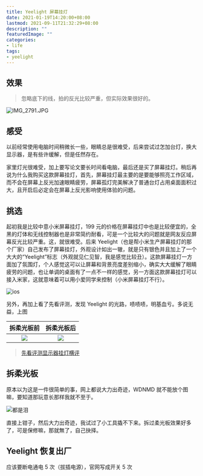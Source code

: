 ```yaml
---
title: Yeelight 屏幕挂灯
date: 2021-01-19T14:20:00+08:00
lastmod: 2021-09-11T21:32:29+08:00
description: ""
featuredImage: ""
categories:
- life
tags:
- yeelight
---
```


## 效果

> 忽略底下的线，拍的反光比较严重，但实际效果很好的。

![IMG_2791.JPG](https://cdn.zggsong.cn/2021/01/19/35781173aac60.jpg)

## 感受

以前经常使用电脑时间稍微长一些，眼睛总是很难受，后来尝试过怎加台灯，换大显示器，是有些许缓解，但是任然存在。

家里灯光很难受，加上要写论文要长时间看电脑，最后还是买了屏幕挂灯。稍后再说为什么我购买这款屏幕挂灯，首先，屏幕挂灯最主要的是要能够照亮工作区域，而不会在屏幕上反光加速眼睛疲劳，屏幕孤灯完美解决了普通台灯占用桌面面积过大，且开启后必定会在屏幕上反光影响使用体验的问题。

## 挑选

起初我是比较中意小米屏幕挂灯，199 元的价格在屏幕挂灯中也是比较便宜的，全黑的灯体和无线控制器也是非常简约耐看，可是一个比较大的问题就是网友反应屏幕反光比较严重。这，就很难受。后来 Yeelight（也是帮小米生产屏幕挂灯的那个厂家）自己发布了屏幕挂灯，外观设计如出一辙，就是只有银色并且加上了一个大大的“Yeelight”标志（外观就见仁见智，我是感觉比较丑）。这款屏幕挂灯一方面加了氛围灯，个人感觉这可以让屏幕和背景亮度差别缩小，确实大大缓解了眼睛疲劳的问题，也让单调的桌面有了一点不一样的感觉，另一方面这款屏幕挂灯可以接入米家，这就意味着可以用小爱同学来控制（小米屏幕挂灯不行）。

![ios](https://cdn.zggsong.cn/2021/01/19/be5fdd3944b81.png)

另外，再加上看了先看评测，发现 Yeelight 的光路，啧啧啧，明基血亏。多说无益，上图

拆柔光板前 | 拆柔光板后
| :---: | :---: |
![](https://cdn.zggsong.cn/2021/01/19/8af490a9fe024.jpg) | ![](https://cdn.zggsong.cn/2021/01/19/82c17c1f9ad78.jpg)

> [先看评测显示器挂灯横评](https://www.bilibili.com/video/BV1kp4y1i7bi?p=2)

## 拆柔光板

原本以为这是一件很简单的事，网上都说大力出奇迹，WDNMD 就不能放个图嘛，要知道那玩意长那样我就不至于。

![都是泪](https://cdn.zggsong.cn/2021/01/19/d12da561866a3.jpg)

直接上钳子，然后大力出奇迹，我试过了小工具撬不下来。拆过柔光板效果好多了，可是保修嘛，那就無了，自己抉择。

## Yeelight 恢复出厂

应该要断电通电 5 次（拔插电源），官网写成开关 5 次
